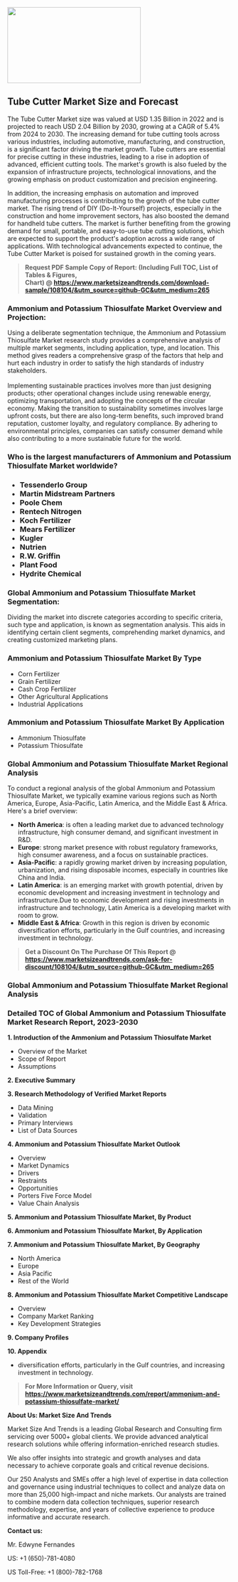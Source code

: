 <p><img class="alignnone size-medium wp-image-20088" src="https://ffe5etoiles.com/wp-content/uploads/2024/12/MST1-300x171.png" alt="" width="300" height="171" /></p><h2>Tube Cutter Market Size and Forecast</h2><p>The Tube Cutter Market size was valued at USD 1.35 Billion in 2022 and is projected to reach USD 2.04 Billion by 2030, growing at a CAGR of 5.4% from 2024 to 2030. The increasing demand for tube cutting tools across various industries, including automotive, manufacturing, and construction, is a significant factor driving the market growth. Tube cutters are essential for precise cutting in these industries, leading to a rise in adoption of advanced, efficient cutting tools. The market's growth is also fueled by the expansion of infrastructure projects, technological innovations, and the growing emphasis on product customization and precision engineering.</p><p>In addition, the increasing emphasis on automation and improved manufacturing processes is contributing to the growth of the tube cutter market. The rising trend of DIY (Do-It-Yourself) projects, especially in the construction and home improvement sectors, has also boosted the demand for handheld tube cutters. The market is further benefiting from the growing demand for small, portable, and easy-to-use tube cutting solutions, which are expected to support the product's adoption across a wide range of applications. With technological advancements expected to continue, the Tube Cutter Market is poised for sustained growth in the coming years.</p></p><blockquote id="" class=""><strong>Request PDF Sample Copy of Report: (Including Full TOC, List of Tables &amp; Figures, Chart)&nbsp;@&nbsp;<strong><a href="https://www.marketsizeandtrends.com/download-sample/108104/&utm_source=github-GC&utm_medium=265" target="_blank">https://www.marketsizeandtrends.com/download-sample/108104/&utm_source=github-GC&utm_medium=265</a></strong></strong></blockquote><h3 id="" class="">Ammonium and Potassium Thiosulfate Market&nbsp;Overview and Projection:</h3><p id="" class="">Using a deliberate segmentation technique, the Ammonium and Potassium Thiosulfate Market research study provides a comprehensive analysis of multiple market segments, including application, type, and location. This method gives readers a comprehensive grasp of the factors that help and hurt each industry in order to satisfy the high standards of industry stakeholders. <br /> <br />Implementing sustainable practices involves more than just designing products; other operational changes include using renewable energy, optimizing transportation, and adopting the concepts of the circular economy. Making the transition to sustainability sometimes involves large upfront costs, but there are also long-term benefits, such improved brand reputation, customer loyalty, and regulatory compliance. By adhering to environmental principles, companies can satisfy consumer demand while also contributing to a more sustainable future for the world.</p><h3 id="" class="">Who is the largest manufacturers of&nbsp;Ammonium and Potassium Thiosulfate Market worldwide?</h3><h3 class=""><p><ul><li>Tessenderlo Group </li><li> Martin Midstream Partners </li><li> Poole Chem </li><li> Rentech Nitrogen </li><li> Koch Fertilizer </li><li> Mears Fertilizer </li><li> Kugler </li><li> Nutrien </li><li> R.W. Griffin </li><li> Plant Food </li><li> Hydrite Chemical</li></ul></p></h3><h3 id="" class="">Global&nbsp;Ammonium and Potassium Thiosulfate Market Segmentation:</h3><p id="" class="">Dividing the market into discrete categories according to specific criteria, such type and application, is known as segmentation analysis. This aids in identifying certain client segments, comprehending market dynamics, and creating customized marketing plans.</p><h3 id="" class="">Ammonium and Potassium Thiosulfate Market&nbsp;By Type</h3><p><p><ul><li>Corn Fertilizer</li><li> Grain Fertilizer</li><li> Cash Crop Fertilizer</li><li> Other Agricultural Applications</li><li> Industrial Applications</p></li></ul></p></p><h3 id="" class="">Ammonium and Potassium Thiosulfate Market&nbsp;By Application</h3><p class=""><p><ul><li>Ammonium Thiosulfate</li><li> Potassium Thiosulfate</li></ul></p></p><h3 id="" class="">Global Ammonium and Potassium Thiosulfate Market Regional Analysis</h3><p id="" class="">To conduct a regional analysis of the global Ammonium and Potassium Thiosulfate Market, we typically examine various regions such as North America, Europe, Asia-Pacific, Latin America, and the Middle East &amp; Africa. Here's a brief overview:</p><ul><li><strong>North America</strong>: is often a leading market due to advanced technology infrastructure, high consumer demand, and significant investment in R&amp;D.</li><li><strong>Europe</strong>: strong market presence with robust regulatory frameworks, high consumer awareness, and a focus on sustainable practices.</li><li><strong>Asia-Pacific</strong>: a rapidly growing market driven by increasing population, urbanization, and rising disposable incomes, especially in countries like China and India.</li><li><strong>Latin America</strong>: is an emerging market with growth potential, driven by economic development and increasing investment in technology and infrastructure.Due to economic development and rising investments in infrastructure and technology, Latin America is a developing market with room to grow.</li><li><strong>Middle East &amp; Africa</strong>: Growth in this region is driven by economic diversification efforts, particularly in the Gulf countries, and increasing investment in technology.</li></ul><blockquote id="" class=""><strong>Get a Discount On The Purchase Of This Report @ <strong><a href="https://www.marketsizeandtrends.com/ask-for-discount/108104/&utm_source=github-GC&utm_medium=265" target="_blank">https://www.marketsizeandtrends.com/ask-for-discount/108104/&utm_source=github-GC&utm_medium=265</a></strong></strong></blockquote><h3 id="" class="">Global Ammonium and Potassium Thiosulfate Market Regional Analysis</h3><h3 id="" class="">Detailed TOC of Global Ammonium and Potassium Thiosulfate Market Research Report, 2023-2030</h3><p id="" class=""><strong>1. Introduction of the Ammonium and Potassium Thiosulfate Market</strong></p><ul><li>Overview of the Market</li><li>Scope of Report</li><li>Assumptions</li></ul><p id="" class=""><strong>2. Executive Summary</strong></p><p id="" class=""><strong>3. Research Methodology of Verified Market Reports</strong></p><ul><li>Data Mining</li><li>Validation</li><li>Primary Interviews</li><li>List of Data Sources</li></ul><p id="" class=""><strong>4. Ammonium and Potassium Thiosulfate Market Outlook</strong></p><ul><li>Overview</li><li>Market Dynamics</li><li>Drivers</li><li>Restraints</li><li>Opportunities</li><li>Porters Five Force Model</li><li>Value Chain Analysis</li></ul><p id="" class=""><strong>5. Ammonium and Potassium Thiosulfate Market, By Product</strong></p><p id="" class=""><strong>6. Ammonium and Potassium Thiosulfate Market, By Application</strong></p><p id="" class=""><strong>7. Ammonium and Potassium Thiosulfate Market, By Geography</strong></p><ul><li>North America</li><li>Europe</li><li>Asia Pacific</li><li>Rest of the World</li></ul><p id="" class=""><strong>8. Ammonium and Potassium Thiosulfate Market Competitive Landscape</strong></p><ul><li>Overview</li><li>Company Market Ranking</li><li>Key Development Strategies</li></ul><p id="" class=""><strong>9. Company Profiles</strong></p><p id="" class=""><strong>10. Appendix</strong></p><ul><li>diversification efforts, particularly in the Gulf countries, and increasing investment in technology.</li></ul><blockquote id="" class=""><strong>For More Information or Query, visit <strong><strong><a href="https://www.marketsizeandtrends.com/report/ammonium-and-potassium-thiosulfate-market/" target="_blank">https://www.marketsizeandtrends.com/report/ammonium-and-potassium-thiosulfate-market/</a></strong></strong></strong></blockquote><p id="" class=""><strong>About Us: Market Size And Trends</strong></p><p id="" class="">Market Size And Trends is a leading Global Research and Consulting firm servicing over 5000+ global clients. We provide advanced analytical research solutions while offering information-enriched research studies.</p><p id="" class="">We also offer insights into strategic and growth analyses and data necessary to achieve corporate goals and critical revenue decisions.</p><p id="" class="">Our 250 Analysts and SMEs offer a high level of expertise in data collection and governance using industrial techniques to collect and analyze data on more than 25,000 high-impact and niche markets. Our analysts are trained to combine modern data collection techniques, superior research methodology, expertise, and years of collective experience to produce informative and accurate research.</p><p id="" class=""><strong>Contact us:</strong></p><p id="" class="">Mr. Edwyne Fernandes</p><p id="" class="">US: +1 (650)-781-4080</p><p id="" class="">US Toll-Free: +1 (800)-782-1768</p>
